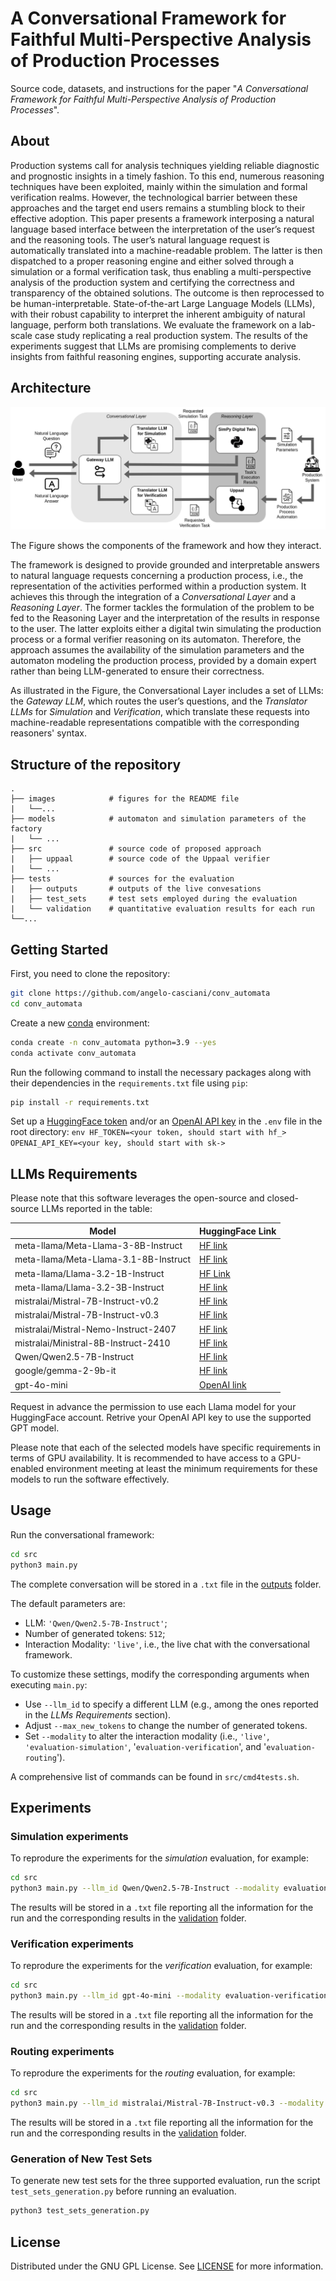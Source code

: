 # A Conversational Framework for Faithful Multi-Perspective Analysis of Production Processes

Source code, datasets, and instructions for the paper "_A Conversational Framework for Faithful Multi-Perspective Analysis of Production Processes_".

## About

Production systems call for analysis techniques yielding reliable diagnostic and prognostic insights in a timely fashion. To this end, numerous reasoning techniques have been exploited, mainly within the simulation and formal verification realms. However, the technological barrier between these approaches and the target end users remains a stumbling block to their effective adoption. This paper presents a framework interposing a natural language based interface between the interpretation of the user’s request and the reasoning tools. The user’s natural language request is automatically translated into a machine-readable problem. The latter is then dispatched to a proper reasoning engine and either solved through a simulation or a formal verification task, thus enabling a multi-perspective analysis of the production system and certifying the correctness and transparency of the obtained solutions. The outcome is then reprocessed to be human-interpretable. State-of-the-art Large Language Models (LLMs), with their robust capability to interpret the inherent ambiguity of natural language, perform both translations. We evaluate the framework on a lab-scale case study replicating a real production system. The results of the experiments suggest that LLMs are promising complements to derive insights from faithful reasoning engines, supporting accurate analysis.

## Architecture

![architecture](images/architecture.png)

The Figure shows the components of the framework and how they interact.

The framework is designed to provide grounded and interpretable answers to natural language requests concerning a production process, i.e., the representation of the activities performed within a production system. It achieves this through the integration of a _Conversational Layer_ and a _Reasoning Layer_. The former tackles the formulation of the problem to be fed to the Reasoning Layer and the interpretation of the results in response to the user. The latter exploits either a digital twin simulating the production process or a formal verifier reasoning on its automaton. Therefore, the approach assumes the availability of the simulation parameters and the automaton modeling the production process, provided by a domain expert rather than being LLM-generated to ensure their correctness.

As illustrated in the Figure, the Conversational Layer includes a set of LLMs: the _Gateway LLM_, which routes the user’s questions, and the _Translator LLMs_ for _Simulation_ and _Verification_, which translate these requests into machine-readable representations compatible with the corresponding reasoners' syntax.

## Structure of the repository

```
.
├── images            # figures for the README file
|   └──...
├── models            # automaton and simulation parameters of the factory
|   └── ...
├── src               # source code of proposed approach
|   ├── uppaal        # source code of the Uppaal verifier
|   └── ...
├── tests             # sources for the evaluation
|   ├── outputs       # outputs of the live convesations
|   ├── test_sets     # test sets employed during the evaluation
|   └── validation    # quantitative evaluation results for each run
└──...
```

## Getting Started

First, you need to clone the repository:
```bash
git clone https://github.com/angelo-casciani/conv_automata
cd conv_automata
```

Create a new [conda](https://docs.anaconda.com/free/miniconda/) environment:
```bash
conda create -n conv_automata python=3.9 --yes
conda activate conv_automata
```

Run the following command to install the necessary packages along with their dependencies in the `requirements.txt` file using `pip`:
```bash
pip install -r requirements.txt
```

Set up a [HuggingFace token](https://huggingface.co/) and/or an [OpenAI API key](https://platform.openai.com/overview) in the `.env` file in the root directory:
    ```env
    HF_TOKEN=<your token, should start with hf_>
    OPENAI_API_KEY=<your key, should start with sk->
    ```

## LLMs Requirements

Please note that this software leverages the open-source and closed-source LLMs reported in the table:

| Model | HuggingFace Link |
|-----------|-----------|
| meta-llama/Meta-Llama-3-8B-Instruct | [HF link](https://huggingface.co/meta-llama/Meta-Llama-3-8B-Instruct) |
| meta-llama/Meta-Llama-3.1-8B-Instruct | [HF link](https://huggingface.co/meta-llama/Meta-Llama-3.1-8B-Instruct) |
| meta-llama/Llama-3.2-1B-Instruct | [HF Link](https://huggingface.co/meta-llama/Llama-3.2-1B-Instruct)|
| meta-llama/Llama-3.2-3B-Instruct | [HF link](https://huggingface.co/meta-llama/Llama-3.2-3B-Instruct) |
| mistralai/Mistral-7B-Instruct-v0.2 | [HF link](https://huggingface.co/mistralai/Mistral-7B-Instruct-v0.2) |
| mistralai/Mistral-7B-Instruct-v0.3 | [HF link](https://huggingface.co/mistralai/Mistral-7B-Instruct-v0.3) |
| mistralai/Mistral-Nemo-Instruct-2407 | [HF link](https://huggingface.co/mistralai/Mistral-Nemo-Instruct-2407) |
| mistralai/Ministral-8B-Instruct-2410 | [HF link](https://huggingface.co/mistralai/Ministral-8B-Instruct-2410) |
| Qwen/Qwen2.5-7B-Instruct | [HF link](https://huggingface.co/Qwen/Qwen2.5-7B-Instruct) |
| google/gemma-2-9b-it | [HF link](https://huggingface.co/google/gemma-2-9b-it) |
| gpt-4o-mini | [OpenAI link](https://platform.openai.com/docs/models) |

Request in advance the permission to use each Llama model for your HuggingFace account.
Retrive your OpenAI API key to use the supported GPT model.

Please note that each of the selected models have specific requirements in terms of GPU availability.
It is recommended to have access to a GPU-enabled environment meeting at least the minimum requirements for these models to run the software effectively.

## Usage

Run the conversational framework:
```bash
cd src
python3 main.py
```

The complete conversation will be stored in a `.txt` file in the [outputs](tests/outputs) folder.

The default parameters are: 
- LLM: `'Qwen/Qwen2.5-7B-Instruct'`;
- Number of generated tokens: `512`;
- Interaction Modality: `'live'`, i.e., the live chat with the conversational framework.

To customize these settings, modify the corresponding arguments when executing `main.py`:
- Use `--llm_id` to specify a different LLM (e.g., among the ones reported in the _LLMs Requirements_ section).
- Adjust `--max_new_tokens` to change the number of generated tokens.
- Set `--modality` to alter the interaction modality (i.e., `'live'`, `'evaluation-simulation'`, '`evaluation-verification`', and '`evaluation-routing`').

A comprehensive list of commands can be found in `src/cmd4tests.sh`.

## Experiments

### Simulation experiments

To reprodure the experiments for the _simulation_ evaluation, for example:
```bash
cd src
python3 main.py --llm_id Qwen/Qwen2.5-7B-Instruct --modality evaluation-simulation --max_new_tokens 512
```

The results will be stored in a `.txt` file reporting all the information for the run and the corresponding results in the [validation](tests/validation) folder.

### Verification experiments

To reprodure the experiments for the _verification_ evaluation, for example:
```bash
cd src
python3 main.py --llm_id gpt-4o-mini --modality evaluation-verification --max_new_tokens 512
```

The results will be stored in a `.txt` file reporting all the information for the run and the corresponding results in the [validation](tests/validation) folder.

### Routing experiments

To reprodure the experiments for the _routing_ evaluation, for example:
```bash
cd src
python3 main.py --llm_id mistralai/Mistral-7B-Instruct-v0.3 --modality evaluation-routing --max_new_tokens 512
```

The results will be stored in a `.txt` file reporting all the information for the run and the corresponding results in the [validation](tests/validation) folder.

### Generation of New Test Sets

To generate new test sets for the three supported evaluation, run the script `test_sets_generation.py` before running an evaluation.
```bash
python3 test_sets_generation.py
```

## License
Distributed under the GNU GPL License. See [LICENSE](LICENSE) for more information.
